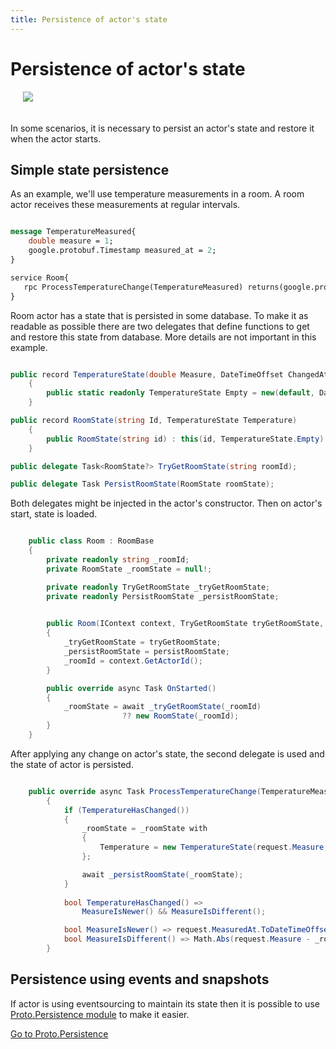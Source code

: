 ```yaml
---
title: Persistence of actor's state
---
```


# Persistence of actor's state

<img src="../images/Persistence-blue.png" style="max-height:400px;margin-bottom:20px;margin-left:20px">

In some scenarios, it is necessary to persist an actor's state and restore it when the actor starts.

## Simple state persistence

As an example, we'll use temperature measurements in a room. A room actor receives these measurements at regular intervals.

```protobuf

message TemperatureMeasured{
    double measure = 1;
    google.protobuf.Timestamp measured_at = 2;
}

service Room{
   rpc ProcessTemperatureChange(TemperatureMeasured) returns(google.protobuf.Empty) {}
}

```

Room actor has a state that is persisted in some database. To make it as readable as possible there are two delegates that define functions to get and restore this state from database. More details are not important in this example.

```csharp

public record TemperatureState(double Measure, DateTimeOffset ChangedAt)
    {
        public static readonly TemperatureState Empty = new(default, DateTimeOffset.MinValue);
    }

public record RoomState(string Id, TemperatureState Temperature)
    {
        public RoomState(string id) : this(id, TemperatureState.Empty) { }
    }

public delegate Task<RoomState?> TryGetRoomState(string roomId);

public delegate Task PersistRoomState(RoomState roomState);

```

Both delegates might be injected in the actor's constructor. Then on actor's start, state is loaded.

``` csharp

    public class Room : RoomBase
    {
        private readonly string _roomId;
        private RoomState _roomState = null!;

        private readonly TryGetRoomState _tryGetRoomState;
        private readonly PersistRoomState _persistRoomState;
        

        public Room(IContext context, TryGetRoomState tryGetRoomState, PersistRoomState persistRoomState) : base(context)
        {
            _tryGetRoomState = tryGetRoomState;
            _persistRoomState = persistRoomState;
            _roomId = context.GetActorId();
        }

        public override async Task OnStarted()
        {
            _roomState = await _tryGetRoomState(_roomId)
                         ?? new RoomState(_roomId);
        }
    }

```

After applying any change on actor's state, the second delegate is used and the state of actor is persisted.

```csharp

    public override async Task ProcessTemperatureChange(TemperatureMeasured request)
        {
            if (TemperatureHasChanged())
            {
                _roomState = _roomState with
                {
                    Temperature = new TemperatureState(request.Measure, request.MeasuredAt.ToDateTimeOffset())
                };

                await _persistRoomState(_roomState);
            }
            
            bool TemperatureHasChanged() =>
                MeasureIsNewer() && MeasureIsDifferent();

            bool MeasureIsNewer() => request.MeasuredAt.ToDateTimeOffset() > _roomState.Temperature.ChangedAt;
            bool MeasureIsDifferent() => Math.Abs(request.Measure - _roomState.Temperature.Measure) > 0.01;
        }

```

## Persistence using events and snapshots

If actor is using eventsourcing to maintain its state then it is possible to use [Proto.Persistence module](persistence-proto-persistence.md) to make it easier.

[Go to Proto.Persistence](persistence-proto-persistence.md)
